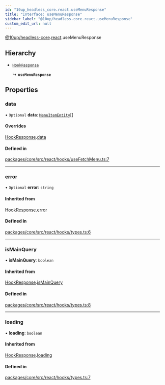 ```yaml
---
id: "10up_headless_core.react.useMenuResponse"
title: "Interface: useMenuResponse"
sidebar_label: "@10up/headless-core.react.useMenuResponse"
custom_edit_url: null
---
```


[@10up/headless-core](../modules/10up_headless_core.md).[react](../namespaces/10up_headless_core.react.md).useMenuResponse

## Hierarchy

- [`HookResponse`](10up_headless_core.react.HookResponse.md)

  ↳ **`useMenuResponse`**

## Properties

### data

• `Optional` **data**: [`MenuItemEntity`](10up_headless_core.MenuItemEntity.md)[]

#### Overrides

[HookResponse](10up_headless_core.react.HookResponse.md).[data](10up_headless_core.react.HookResponse.md#data)

#### Defined in

[packages/core/src/react/hooks/useFetchMenu.ts:7](https://github.com/10up/headless/blob/2a6e2a0/packages/core/src/react/hooks/useFetchMenu.ts#L7)

___

### error

• `Optional` **error**: `string`

#### Inherited from

[HookResponse](10up_headless_core.react.HookResponse.md).[error](10up_headless_core.react.HookResponse.md#error)

#### Defined in

[packages/core/src/react/hooks/types.ts:6](https://github.com/10up/headless/blob/2a6e2a0/packages/core/src/react/hooks/types.ts#L6)

___

### isMainQuery

• **isMainQuery**: `boolean`

#### Inherited from

[HookResponse](10up_headless_core.react.HookResponse.md).[isMainQuery](10up_headless_core.react.HookResponse.md#ismainquery)

#### Defined in

[packages/core/src/react/hooks/types.ts:8](https://github.com/10up/headless/blob/2a6e2a0/packages/core/src/react/hooks/types.ts#L8)

___

### loading

• **loading**: `boolean`

#### Inherited from

[HookResponse](10up_headless_core.react.HookResponse.md).[loading](10up_headless_core.react.HookResponse.md#loading)

#### Defined in

[packages/core/src/react/hooks/types.ts:7](https://github.com/10up/headless/blob/2a6e2a0/packages/core/src/react/hooks/types.ts#L7)

